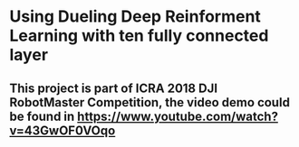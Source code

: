 # Using Dueling Deep Reinforment Learning with ten fully connected layer

## This project is part of ICRA 2018 DJI RobotMaster Competition, the video demo could be found in https://www.youtube.com/watch?v=43GwOF0VOqo


